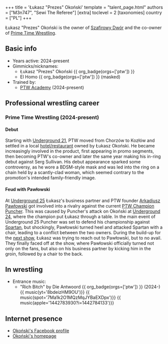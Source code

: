 +++
title = 'Łukasz "Prezes" Okoński'
template = "talent_page.html"
authors = ["M3n747", "Sewi The Referee"]
[extra]
toclevel = 2
[taxonomies]
country = ["PL"]
+++

Łukasz "Prezes" Okoński is the owner of [Szafirowy Dwór](@/v/dworek-kozlow.md) and the co-owner of [Prime Time Wrestling](@/o/ptw.md).

## Basic info

* Years active: 2024-present
* Gimmicks/nicknames:
  - Łukasz "Prezes" Okoński {{ org_badge(orgs=['ptw']) }}
  - El Homo {{ org_badge(orgs=['ptw']) }} (masked)
* Trained by:
  - [PTW Academy](@/o/ptw-academy.md) (2024-present)

## Professional wrestling career

### Prime Time Wrestling (2024-present)

#### Debut

Starting with [Underground 21](@/e/ptw/2024-04-13-ptw-underground-21.md), PTW moved from Chorzów to Kozłów and settled in a local [hotel/restaurant](@/v/dworek-kozlow.md) owned by Łukasz Okoński. He became increasingly involved in the product, first appearing in promo segments, then becoming PTW's co-owner and later the same year making his in-ring debut against Serg Sullivan. His debut appearance sparked some controversy, as he wore a BDSM-style mask and was led into the ring on a chain held by a scantly-clad woman, which seemed contrary to the promotion's intended family-friendly image.

#### Feud with Pawłowski

At [Underground 25](@/e/ptw/2024-12-07-ptw-underground-25.md) Łukasz's business partner and PTW founder [Arkadiusz Pawłowski](@/w/pan-pawlowski.md) got involved into a rivalry against the current [PTW Champion](@/c/ptw-championship.md) [Puncher](@/w/puncher.md).
This was caused by Puncher's attack on Okoński at [Underground 24](@/e/ptw/2024-11-16-ptw-underground-24.md), where the champion put Łukasz through a table.
In the main event of Underground 25 Puncher was set to defend his championship against [Spartan](@/w/spartan.md), but shockingly, Pawłowski turned heel and attacked Spartan with a chair, leading to a conflict between the two owners.
During the build-up for the [next show](@/e/ptw/2025-01-11-ptw-nowe-porzadki.md), Łukasz was trying to reach out to Pawłowski, but to no avail. They finally faced off at the show, where Pawłowski officially turned not only on the fans, but also on his business partner by kicking him in the groin, followed by a chair to the back.

## In wrestling

* Entrance music:
  - "Rich Bitch" by Die Antwoord
    {{ org_badge(orgs=['ptw']) }} (2024-) <br>
    {{ music(yt='8bdeizHM9OU')}}
    {{ music(spot='7Ma1k2O1MQzMqJYBaEXDpx')}}
    {{ music(apple='1442783930?i=1442784133')}}

## Internet presence

* [Okoński's Facebook profile](https://www.facebook.com/okon.luk)
* [Okoński's homepage](https://lukaszokonski.com/)
